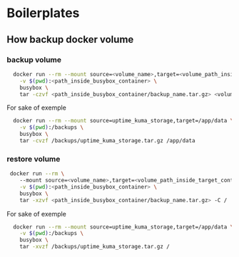 # Boilerplates

## How backup docker volume

### backup volume

```bash
  docker run --rm --mount source=<volume_name>,target=<volume_path_inside_target_container> \
    -v $(pwd):<path_inside_busybox_container> \
    busybox \
    tar -czvf <path_inside_busybox_container/backup_name.tar.gz> <volume_path_inside_target_container>
```

For sake of exemple

```bash
  docker run --rm --mount source=uptime_kuma_storage,target=/app/data \
    -v $(pwd):/backups \
    busybox \
    tar -cvzf /backups/uptime_kuma_storage.tar.gz /app/data
```

### restore volume

```bash
 docker run --rm \ 
    --mount source=<volume_name>,target=<volume_path_inside_target_container> \
    -v $(pwd):<path_inside_busybox_container> \
    busybox \
    tar -xzvf <path_inside_busybox_container/backup_name.tar.gz> -C /
```

For sake of exemple

```bash
  docker run --rm --mount source=uptime_kuma_storage,target=/app/data \
    -v $(pwd):/backups \
    busybox \
    tar -xvzf /backups/uptime_kuma_storage.tar.gz /
```
